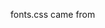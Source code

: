 fonts.css came from
<link href="https://fonts.googleapis.com/css?family=Open+Sans:300,400,600,700,800" rel="stylesheet">

